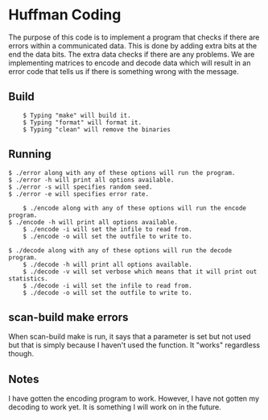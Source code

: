 # Huffman Coding
The purpose of this code is to implement a program that checks if there are errors within a communicated data. This is done by adding extra bits at the end the data bits. The extra data checks if there are any problems. We are implementing matrices to encode and decode data which will result in an error code that tells us if there is something wrong with the message.

## Build

        $ Typing "make" will build it.
        $ Typing "format" will format it.
        $ Typing "clean" will remove the binaries

## Running
	$ ./error along with any of these options will run the program.
	$ ./error -h will print all options available.
	$ ./error -s will specifies random seed.
	$ ./error -e will specifies error rate.

        $ ./encode along with any of these options will run the encode program.
	$ ./encode -h will print all options available.
        $ ./encode -i will set the infile to read from.
        $ ./encode -o will set the outfile to write to.

	$ ./decode along with any of these options will run the decode program.
        $ ./decode -h will print all options available.
        $ ./decode -v will set verbose which means that it will print out statistics.
        $ ./decode -i will set the infile to read from.
        $ ./decode -o will set the outfile to write to.

## scan-build make errors
When scan-build make is run, it says that a parameter is set but not used but that is simply because I haven't used the function. It "works" regardless though.

## Notes
I have gotten the encoding program to work. However, I have not gotten my decoding to work yet. It is something I will work on in the future.

